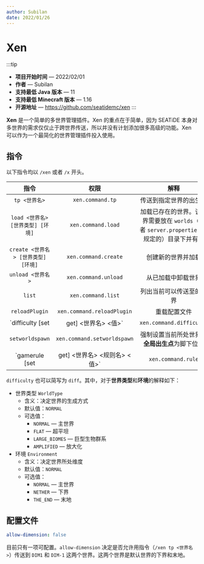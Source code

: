 ```yaml
---
author: Subilan
date: 2022/01/26
---
```

# Xen

:::tip
- **项目开始时间** — 2022/02/01
- **作者** — Subilan
- **支持最低 Java 版本** — 11
- **支持最低 Minecraft 版本** — 1.16
- **开源地址** — <https://github.com/seatidemc/xen>
:::

**Xen** 是一个简单的多世界管理插件。Xen 的重点在于简单，因为 SEATiDE 本身对多世界的需求仅仅止于跨世界传送，所以并没有计划添加很多高级的功能。Xen 可以作为一个最简化的世界管理插件投入使用。

## 指令


以下指令均以 `/xen` 或者 `/x` 开头。

|指令|权限|解释|
|:-:|:-:|:-:|
|`tp <世界名>`|`xen.command.tp`|传送到指定世界的出生点|
|`load <世界名> [世界类型] [环境]`|`xen.command.load`|加载已存在的世界。该世界需要放在 `worlds`（或者 `server.properties` 中规定的）目录下并有效|
|`create <世界名> [世界类型] [环境]`|`xen.command.create`|创建新的世界并加载|
|`unload <世界名>`|`xen.command.unload`|从已加载中卸载世界|
|`list`|`xen.command.list`|列出当前可以传送至的世界|
|`reloadPlugin`|`xen.command.reloadPlugin`|重载配置文件|
|`difficulty [set|get] <世界名> <值>`|`xen.command.difficulty`|设置或者获取指定世界的难度|
|`setworldspawn`|`xen.command.setworldspawn`|强制设置当前所处世界的**全局出生点**为脚下位置|
|`gamerule [set|get] <世界名> <规则名> <值>`|`xen.command.rule`|设置或者获取指定世界的游戏规则|

`difficulty` 也可以简写为 `diff`。其中，对于**世界类型**和**环境**的解释如下：

- 世界类型 `WorldType`
  - 含义：决定世界的生成方式
  - 默认值：`NORMAL`
  - 可选值：
    - `NORMAL` — 主世界
    - `FLAT` — 超平坦
    - `LARGE_BIOMES` — 巨型生物群系
    - `AMPLIFIED` — 放大化
- 环境 `Environment`
  - 含义：决定世界所处维度
  - 默认值：`NORMAL`
  - 可选值：
    - `NORMAL` — 主世界
    - `NETHER` — 下界
    - `THE_END` — 末地

## 配置文件

```yml
allow-dimension: false
```

目前只有一项可配置。`allow-dimension` 决定是否允许用指令（`/xen tp <世界名>`）传送到 `DIM1` 和 `DIM-1` 这两个世界。这两个世界是默认世界的下界和末地。